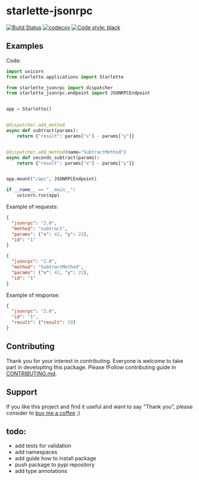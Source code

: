 # starlette-jsonrpc

[![Build Status](https://travis-ci.com/kdebowski/starlette-jsonrpc.svg?token=JXg8SCx8Y9Ybz183mTgo&branch=master)](https://travis-ci.com/kdebowski/starlette-jsonrpc)
[![codecov](https://codecov.io/gh/kdebowski/starlette-jsonrpc/branch/master/graph/badge.svg?token=3DkWshhv8x)](https://codecov.io/gh/kdebowski/starlette-jsonrpc)
[![Code style: black](https://img.shields.io/badge/code%20style-black-000000.svg)](https://github.com/ambv/black)

## Examples

Code:
```python
import uvicorn
from starlette.applications import Starlette

from starlette_jsonrpc import dispatcher
from starlette_jsonrpc.endpoint import JSONRPCEndpoint


app = Starlette()


@dispatcher.add_method
async def subtract(params):
    return {"result": params["x"] - params["y"]}


@dispatcher.add_method(name="SubtractMethod")
async def seconds_subtract(params):
    return {"result": params["x"] - params["y"]}


app.mount("/api", JSONRPCEndpoint)

if __name__ == "__main__":
    uvicorn.run(app)
```

Example of requests:

```json
{
  "jsonrpc": "2.0",
  "method": "subtract",
  "params": {"x": 42, "y": 23},
  "id": "1"
}
```

```json
{
  "jsonrpc": "2.0",
  "method": "SubtractMethod",
  "params": {"x": 42, "y": 23},
  "id": "1"
}
```

Example of response:

```json
{
  "jsonrpc": "2.0",
  "id": "1",
  "result": {"result": 19}
}
```

## Contributing

Thank you for your interest in contributing. Everyone is welcome to take part in developting this package. Please fFollow contributing guide in [CONTRIBUTING.md](https://github.com/kdebowski/starlette-jsonrpc/blob/master/CONTRIBUTING.md).

## Support

If you like this project and find it useful and want to say "Thank you", please consider to [buy me a coffee](https://buymeacoff.ee/zRWISPHo0) ;)

## todo:
* add tests for validation
* add namespaces
* add guide how to install package
* push package to pypi repository
* add type annotations